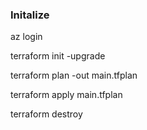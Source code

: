 ### Initalize

az login

terraform init -upgrade

terraform plan -out main.tfplan

terraform apply main.tfplan

terraform destroy